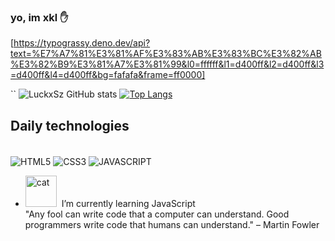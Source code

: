 ### yo, im xkl ✋

[https://typograssy.deno.dev/api?text=%E7%A7%81%E3%81%AF%E3%83%AB%E3%83%BC%E3%82%AB%E3%82%B9%E3%81%A7%E3%81%99&l0=ffffff&l1=d400ff&l2=d400ff&l3=d400ff&l4=d400ff&bg=fafafa&frame=ff0000]


``
![LuckxSz GitHub stats](https://github-readme-stats.vercel.app/api?username=LuckxSz&theme=holi)
[![Top Langs](https://github-readme-stats.vercel.app/api/top-langs/?username=LuckxSz)](https://github.com/LuckxSz/github-readme-stats)
## Daily technologies 

<div style="display: inline_block"><br>
<img align="center" alt="HTML5" src="https://img.shields.io/badge/HTML5-E34F26?style=for-the-badge&logo=html5&logoColor=white" />
<img align="center" alt="CSS3" src="https://img.shields.io/badge/CSS3-1572B6?style=for-the-badge&logo=css3&logoColor=white" />
<img align="center" alt="JAVASCRIPT" src="https://img.shields.io/badge/JavaScript-F7DF1E?style=for-the-badge&logo=javascript&logoColor=black" />

- <img src="https://media.giphy.com/media/H1SUKAcBubpIe2C7AE/giphy.gif" alt="cat" width="50"> &nbsp;I’m currently learning JavaScript <br>
"Any fool can write code that a computer can understand. Good programmers write code that humans can understand."
– Martin Fowler
